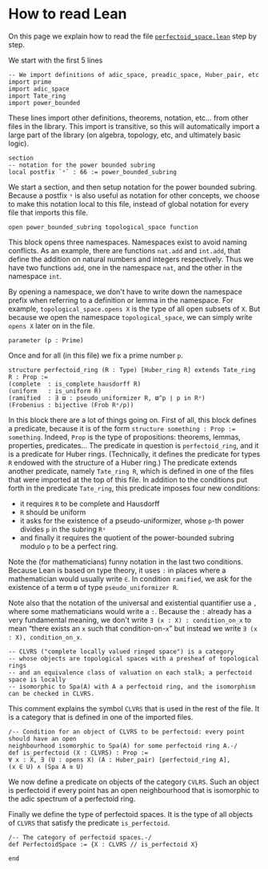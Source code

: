 # How to read Lean

On this page we explain how to read the file
[`perfectoid_space.lean`](https://github.com/leanprover-community/lean-perfectoid-spaces/blob/master/src/perfectoid_space.lean)
step by step.

We start with the first 5 lines
```lean
-- We import definitions of adic_space, preadic_space, Huber_pair, etc
import prime
import adic_space
import Tate_ring
import power_bounded
```
These lines import other definitions, theorems, notation, etc… from other files in the library.
This import is transitive, so this will automatically import a large part of the library
(on algebra, topology, etc, and ultimately basic logic).

```lean
section
-- notation for the power bounded subring
local postfix `ᵒ` : 66 := power_bounded_subring
```
We start a section, and then setup notation for the power bounded subring.
Because a postfix `ᵒ` is also useful as notation for other concepts,
we choose to make this notation local to this file, instead of global notation for every file that imports this file.

```lean
open power_bounded_subring topological_space function
```
This block opens three namespaces.
Namespaces exist to avoid naming conflicts.
As an example, there are functions `nat.add` and `int.add`,
that define the addition on natural numbers and integers respectively.
Thus we have two functions `add`, one in the namespace `nat`, and the other in the namespace `int`.

By opening a namespace, we don't have to write down the namespace prefix when referring to a definition or lemma in the namespace.
For example, `topological_space.opens X` is the type of all open subsets of `X`.
But because we open the namespace `topological_space`, we can simply write `opens X` later on in the file.

```lean
parameter (p : Prime)
```
Once and for all (in this file) we fix a prime number `p`.

```lean
structure perfectoid_ring (R : Type) [Huber_ring R] extends Tate_ring R : Prop :=
(complete  : is_complete_hausdorff R)
(uniform   : is_uniform R)
(ramified  : ∃ ϖ : pseudo_uniformizer R, ϖ^p ∣ p in Rᵒ)
(Frobenius : bijective (Frob Rᵒ∕p))
```
In this block there are a lot of things going on.
First of all, this block defines a predicate, because it is of the form `structure something : Prop := something`.
Indeed, `Prop` is the type of propositions: theorems, lemmas, properties, predicates…
The predicate in question is `perfectoid_ring`, and it is a predicate for Huber rings.
(Technically, it defines the predicate for types `R` endowed with the structure of a Huber ring.)
The predicate extends another predicate, namely `Tate_ring R`,
which is defined in one of the files that were imported at the top of this file.
In addition to the conditions put forth in the predicate `Tate_ring`,
this predicate imposes four new conditions:
 * it requires `R` to be complete and Hausdorff
 * `R` should be uniform
 * it asks for the existence of a pseudo-uniformizer, whose `p`-th power divides `p` in the subring `Rᵒ`
 * and finally it requires the quotient of the power-bounded subring modulo `p` to be a perfect ring.

Note the (for mathematicians) funny notation in the last two conditions.
Because Lean is based on type theory, it uses `:` in places where a mathematician would usually write `∈`.
In condition `ramified`, we ask for the existence of a term `ϖ` of type `pseudo_uniformizer R`.

Note also that the notation of the universal and existential quantifier use a `,` where some mathematicians would write a `:`.
Because the `:` already has a very fundamental meaning, we don't write
`∃ (x : X) : condition_on_x` to mean “there exists an `x` such that condition-on-`x`”
but instead we write `∃ (x : X), condition_on_x`.

```lean
-- CLVRS ("complete locally valued ringed space") is a category
-- whose objects are topological spaces with a presheaf of topological rings
-- and an equivalence class of valuation on each stalk; a perfectoid space is locally
-- isomorphic to Spa(A) with A a perfectoid ring, and the isomorphism can be checked in CLVRS.
```
This comment explains the symbol `CLVRS` that is used in the rest of the file.
It is a category that is defined in one of the imported files.

```lean
/-- Condition for an object of CLVRS to be perfectoid: every point should have an open
neighbourhood isomorphic to Spa(A) for some perfectoid ring A.-/
def is_perfectoid (X : CLVRS) : Prop :=
∀ x : X, ∃ (U : opens X) (A : Huber_pair) [perfectoid_ring A],
(x ∈ U) ∧ (Spa A ≊ U)
```
We now define a predicate on objects of the category `CVLRS`.
Such an object is perfectoid if every point has an open neighbourhood that is isomorphic to the adic spectrum of a perfectoid ring.

Finally we define the type of perfectoid spaces.
It is the type of all objects of `CLVRS` that satisfy the predicate `is_perfectoid`.
```lean
/-- The category of perfectoid spaces.-/
def PerfectoidSpace := {X : CLVRS // is_perfectoid X}

end
```
